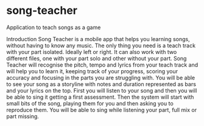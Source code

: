 # song-teacher
Application to teach songs as a game

Introduction
Song Teacher is a mobile app that helps you learning songs, without having to know any music. The only thing you need is a teach track with your part isolated. Ideally left or right. It can also work with two different files, one with your part solo and other without your part.
Song Teacher will recognise the pitch, tempo and lyrics from your teach track and will help you to learn it, keeping track of your progress, scoring your accuracy and focusing in the parts you are struggling with.
You will be able to see your song as a storyline with notes and duration represented as bars and your lyrics on the top.
First you will listen to your song and then you will be able to sing it getting a first assessment. Then the system will start with small bits of the song, playing them for you and then asking you to reproduce them. You will be able to sing while listening your part, full mix or part missing.
